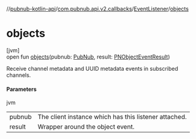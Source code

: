 //[pubnub-kotlin-api](../../../index.md)/[com.pubnub.api.v2.callbacks](../index.md)/[EventListener](index.md)/[objects](objects.md)

# objects

[jvm]\
open fun [objects](objects.md)(pubnub: [PubNub](../../com.pubnub.api/-pub-nub/index.md), result: [PNObjectEventResult](../../com.pubnub.api.models.consumer.pubsub.objects/-p-n-object-event-result/index.md))

Receive channel metadata and UUID metadata events in subscribed channels.

#### Parameters

jvm

| | |
|---|---|
| pubnub | The client instance which has this listener attached. |
| result | Wrapper around the object event. |
